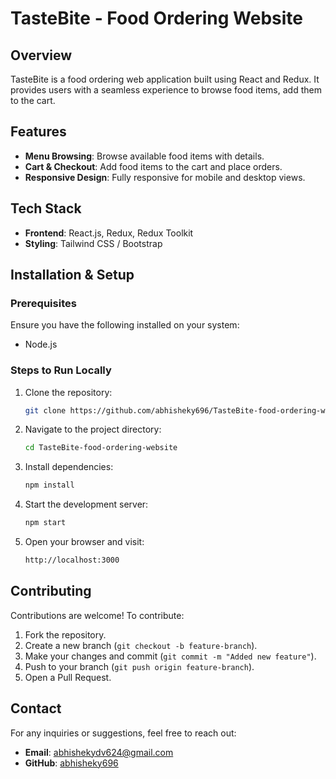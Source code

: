 # TasteBite - Food Ordering Website

## Overview
TasteBite is a food ordering web application built using React and Redux. It provides users with a seamless experience to browse food items, add them to the cart.

## Features
- **Menu Browsing**: Browse available food items with details.
- **Cart & Checkout**: Add food items to the cart and place orders.
- **Responsive Design**: Fully responsive for mobile and desktop views.

## Tech Stack
- **Frontend**: React.js, Redux, Redux Toolkit
- **Styling**: Tailwind CSS / Bootstrap

## Installation & Setup
### Prerequisites
Ensure you have the following installed on your system:
- Node.js

### Steps to Run Locally
1. Clone the repository:
   ```sh
   git clone https://github.com/abhisheky696/TasteBite-food-ordering-website.git
   ```
2. Navigate to the project directory:
   ```sh
   cd TasteBite-food-ordering-website
   ```
3. Install dependencies:
   ```sh
   npm install
   ```
4. Start the development server:
   ```sh
   npm start
   ```
5. Open your browser and visit:
   ```sh
   http://localhost:3000
   ```


## Contributing
Contributions are welcome! To contribute:
1. Fork the repository.
2. Create a new branch (`git checkout -b feature-branch`).
3. Make your changes and commit (`git commit -m "Added new feature"`).
4. Push to your branch (`git push origin feature-branch`).
5. Open a Pull Request.

## Contact
For any inquiries or suggestions, feel free to reach out:
- **Email**: abhishekydv624@gmail.com
- **GitHub**: [abhisheky696](https://github.com/abhisheky696)

